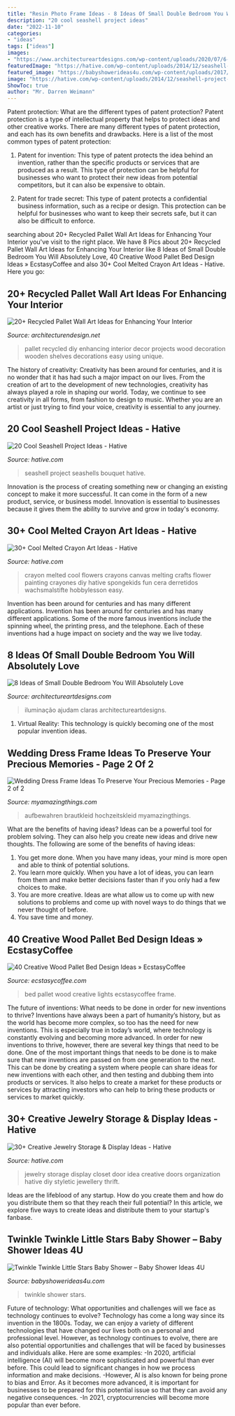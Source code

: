```yaml
---
title: "Resin Photo Frame Ideas - 8 Ideas Of Small Double Bedroom You Will Absolutely Love"
description: "20 cool seashell project ideas"
date: "2022-11-10"
categories:
- "ideas"
tags: ["ideas"]
images:
- "https://www.architectureartdesigns.com/wp-content/uploads/2020/07/6-3.jpg"
featuredImage: "https://hative.com/wp-content/uploads/2014/12/seashell-project-ideas/6-seashell-bouquet.jpg"
featured_image: "https://babyshowerideas4u.com/wp-content/uploads/2017/06/Twinkle-Twinkle-Little-Stars-Shower-Flowers-600x800.jpg"
image: "https://hative.com/wp-content/uploads/2014/12/seashell-project-ideas/6-seashell-bouquet.jpg"
ShowToc: true
author: "Mr. Darren Weimann"
---
```



Patent protection: What are the different types of patent protection?
Patent protection is a type of intellectual property that helps to protect ideas and other creative works. There are many different types of patent protection, and each has its own benefits and drawbacks. Here is a list of the most common types of patent protection:
1) Patent for invention: This type of patent protects the idea behind an invention, rather than the specific products or services that are produced as a result. This type of protection can be helpful for businesses who want to protect their new ideas from potential competitors, but it can also be expensive to obtain.

2) Patent for trade secret: This type of patent protects a confidential business information, such as a recipe or design. This protection can be helpful for businesses who want to keep their secrets safe, but it can also be difficult to enforce.

	

		
searching about 20+ Recycled Pallet Wall Art Ideas for Enhancing Your Interior you've visit to the right place. We have 8 Pics about 20+ Recycled Pallet Wall Art Ideas for Enhancing Your Interior like 8 Ideas of Small Double Bedroom You Will Absolutely Love, 40 Creative Wood Pallet Bed Design Ideas » EcstasyCoffee and also 30+ Cool Melted Crayon Art Ideas - Hative. Here you go:
		
    
## 20+ Recycled Pallet Wall Art Ideas For Enhancing Your Interior

<img loading=lazy src="http://cdn.architecturendesign.net/wp-content/uploads/2015/06/AD-Pallet-Wall-Art-3.jpg" onerror="this.onerror=null;this.src='https://tse2.mm.bing.net/th?id=OIP.aqv6cNnEDFre0O4e9gOsKwHaMZ&amp;pid=15.1';" alt="20+ Recycled Pallet Wall Art Ideas for Enhancing Your Interior">

_Source: architecturendesign.net_

>pallet recycled diy enhancing interior decor projects wood decoration wooden shelves decorations easy using unique. 

	

The history of creativity:
Creativity has been around for centuries, and it is no wonder that it has had such a major impact on our lives. From the creation of art to the development of new technologies, creativity has always played a role in shaping our world. Today, we continue to see creativity in all forms, from fashion to design to music. Whether you are an artist or just trying to find your voice, creativity is essential to any journey.

    
## 20 Cool Seashell Project Ideas - Hative

<img loading=lazy src="https://hative.com/wp-content/uploads/2014/12/seashell-project-ideas/6-seashell-bouquet.jpg" onerror="this.onerror=null;this.src='https://tse1.mm.bing.net/th?id=OIP.rQKfwa0zJEr8wWqtYQ2rAgHaJ4&amp;pid=15.1';" alt="20 Cool Seashell Project Ideas - Hative">

_Source: hative.com_

>seashell project seashells bouquet hative. 

	

Innovation is the process of creating something new or changing an existing concept to make it more successful. It can come in the form of a new product, service, or business model. Innovation is essential to businesses because it gives them the ability to survive and grow in today's economy.

    
## 30+ Cool Melted Crayon Art Ideas - Hative

<img loading=lazy src="https://hative.com/wp-content/uploads/2014/04/melted-crayon-art/15-flowers.jpg" onerror="this.onerror=null;this.src='https://tse4.mm.bing.net/th?id=OIP.p_TA_XRZ23g6XZfcSJzzNwHaJ6&amp;pid=15.1';" alt="30+ Cool Melted Crayon Art Ideas - Hative">

_Source: hative.com_

>crayon melted cool flowers crayons canvas melting crafts flower painting crayones diy hative spongekids fun cera derretidos wachsmalstifte hobbylesson easy. 

	

Invention has been around for centuries and has many different applications.
Invention has been around for centuries and has many different applications. Some of the more famous inventions include the spinning wheel, the printing press, and the telephone. Each of these inventions had a huge impact on society and the way we live today.

    
## 8 Ideas Of Small Double Bedroom You Will Absolutely Love

<img loading=lazy src="https://www.architectureartdesigns.com/wp-content/uploads/2020/07/6-3.jpg" onerror="this.onerror=null;this.src='https://tse4.mm.bing.net/th?id=OIP.Y7sL6UXKjKrGCJZ0b91oaAHaLj&amp;pid=15.1';" alt="8 Ideas of Small Double Bedroom You Will Absolutely Love">

_Source: architectureartdesigns.com_

>iluminação ajudam claras architectureartdesigns. 

	

1. Virtual Reality: This technology is quickly becoming one of the most popular invention ideas.

    
## Wedding Dress Frame Ideas To Preserve Your Precious Memories - Page 2 Of 2

<img loading=lazy src="https://myamazingthings.com/wp-content/uploads/2017/11/wedding-dress-display-9-.jpg" onerror="this.onerror=null;this.src='https://tse4.mm.bing.net/th?id=OIP.zWKlaeQFzY7sC7qGil6DRAHaIQ&amp;pid=15.1';" alt="Wedding Dress Frame Ideas To Preserve Your Precious Memories - Page 2 of 2">

_Source: myamazingthings.com_

>aufbewahren brautkleid hochzeitskleid myamazingthings. 

	

What are the benefits of having ideas?
Ideas can be a powerful tool for problem solving. They can also help you create new ideas and drive new thoughts. The following are some of the benefits of having ideas: 
1. You get more done. When you have many ideas, your mind is more open and able to think of potential solutions. 
2. You learn more quickly. When you have a lot of ideas, you can learn from them and make better decisions faster than if you only had a few choices to make. 
3. You are more creative. Ideas are what allow us to come up with new solutions to problems and come up with novel ways to do things that we never thought of before. 
4. You save time and money.

    
## 40 Creative Wood Pallet Bed Design Ideas » EcstasyCoffee

<img loading=lazy src="https://i0.wp.com/www.ecstasycoffee.com/wp-content/uploads/2016/10/Rustic-Pallet-Bed-Frame-with-Lights.jpg?resize=720%2C960" onerror="this.onerror=null;this.src='https://tse1.mm.bing.net/th?id=OIP.OQ6QtbR80bJzUKSsFY9aMAHaJ4&amp;pid=15.1';" alt="40 Creative Wood Pallet Bed Design Ideas » EcstasyCoffee">

_Source: ecstasycoffee.com_

>bed pallet wood creative lights ecstasycoffee frame. 

	

The future of inventions: What needs to be done in order for new inventions to thrive?
Inventions have always been a part of humanity’s history, but as the world has become more complex, so too has the need for new inventions. This is especially true in today’s world, where technology is constantly evolving and becoming more advanced. In order for new inventions to thrive, however, there are several key things that need to be done. 
One of the most important things that needs to be done is to make sure that new inventions are passed on from one generation to the next. This can be done by creating a system where people can share ideas for new inventions with each other, and then testing and dubbing them into products or services. It also helps to create a market for these products or services by attracting investors who can help to bring these products or services to market quickly.

    
## 30+ Creative Jewelry Storage &amp; Display Ideas - Hative

<img loading=lazy src="http://hative.com/wp-content/uploads/2015/01/jewelry-storage-display-ideas/31-old-closet-door-display-idea.jpg" onerror="this.onerror=null;this.src='https://tse3.mm.bing.net/th?id=OIP.WDmjR3YVnfWx-6geBf_6-wHaJ4&amp;pid=15.1';" alt="30+ Creative Jewelry Storage &amp; Display Ideas - Hative">

_Source: hative.com_

>jewelry storage display closet door idea creative doors organization hative diy styletic jewellery thrift. 

	

Ideas are the lifeblood of any startup. How do you create them and how do you distribute them so that they reach their full potential? In this article, we explore five ways to create ideas and distribute them to your startup's fanbase.

    
## Twinkle Twinkle Little Stars Baby Shower – Baby Shower Ideas 4U

<img loading=lazy src="https://babyshowerideas4u.com/wp-content/uploads/2017/06/Twinkle-Twinkle-Little-Stars-Shower-Flowers-600x800.jpg" onerror="this.onerror=null;this.src='https://tse1.mm.bing.net/th?id=OIP._VUxXMMtH0iQ0dyJvH48vAHaJ4&amp;pid=15.1';" alt="Twinkle Twinkle Little Stars Baby Shower – Baby Shower Ideas 4U">

_Source: babyshowerideas4u.com_

>twinkle shower stars. 

	

Future of technology: What opportunities and challenges will we face as technology continues to evolve?
Technology has come a long way since its invention in the 1800s. Today, we can enjoy a variety of different technologies that have changed our lives both on a personal and professional level. However, as technology continues to evolve, there are also potential opportunities and challenges that will be faced by businesses and individuals alike. Here are some examples: 
-In 2020, artificial intelligence (AI) will become more sophisticated and powerful than ever before. This could lead to significant changes in how we process information and make decisions. 
-However, AI is also known for being prone to bias and Error. As it becomes more advanced, it is important for businesses to be prepared for this potential issue so that they can avoid any negative consequences. 
-In 2021, cryptocurrencies will become more popular than ever before.

